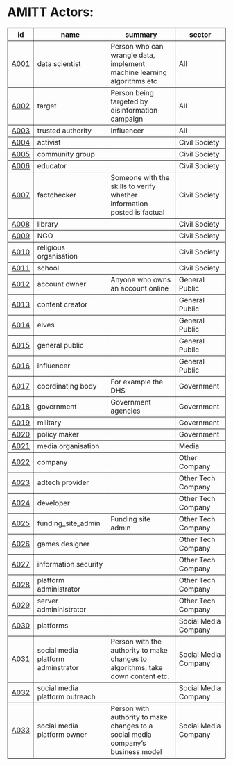 # AMITT Actors:

<table border="1">
<tr>
<th>id</th>
<th>name</th>
<th>summary</th>
<th>sector</th>
</tr>
<tr>
<td><a href="actors/A001.md">A001</a></td>
<td>data scientist </td>
<td>Person who can wrangle data, implement machine learning algorithms etc</td>
<td>All</td>
</tr>
<tr>
<td><a href="actors/A002.md">A002</a></td>
<td>target</td>
<td>Person being targeted by disinformation campaign</td>
<td>All</td>
</tr>
<tr>
<td><a href="actors/A003.md">A003</a></td>
<td>trusted authority </td>
<td>Influencer</td>
<td>All</td>
</tr>
<tr>
<td><a href="actors/A004.md">A004</a></td>
<td>activist</td>
<td></td>
<td>Civil Society</td>
</tr>
<tr>
<td><a href="actors/A005.md">A005</a></td>
<td>community group</td>
<td></td>
<td>Civil Society</td>
</tr>
<tr>
<td><a href="actors/A006.md">A006</a></td>
<td>educator</td>
<td></td>
<td>Civil Society</td>
</tr>
<tr>
<td><a href="actors/A007.md">A007</a></td>
<td>factchecker</td>
<td>Someone with the skills to verify whether information posted is factual</td>
<td>Civil Society</td>
</tr>
<tr>
<td><a href="actors/A008.md">A008</a></td>
<td>library</td>
<td></td>
<td>Civil Society</td>
</tr>
<tr>
<td><a href="actors/A009.md">A009</a></td>
<td>NGO</td>
<td></td>
<td>Civil Society</td>
</tr>
<tr>
<td><a href="actors/A010.md">A010</a></td>
<td>religious organisation </td>
<td></td>
<td>Civil Society</td>
</tr>
<tr>
<td><a href="actors/A011.md">A011</a></td>
<td>school </td>
<td></td>
<td>Civil Society</td>
</tr>
<tr>
<td><a href="actors/A012.md">A012</a></td>
<td>account owner</td>
<td>Anyone who owns an account online</td>
<td>General Public</td>
</tr>
<tr>
<td><a href="actors/A013.md">A013</a></td>
<td>content creator </td>
<td></td>
<td>General Public</td>
</tr>
<tr>
<td><a href="actors/A014.md">A014</a></td>
<td>elves</td>
<td></td>
<td>General Public</td>
</tr>
<tr>
<td><a href="actors/A015.md">A015</a></td>
<td>general public</td>
<td></td>
<td>General Public</td>
</tr>
<tr>
<td><a href="actors/A016.md">A016</a></td>
<td>influencer</td>
<td></td>
<td>General Public</td>
</tr>
<tr>
<td><a href="actors/A017.md">A017</a></td>
<td>coordinating body</td>
<td>For example the DHS</td>
<td>Government</td>
</tr>
<tr>
<td><a href="actors/A018.md">A018</a></td>
<td>government </td>
<td>Government agencies</td>
<td>Government</td>
</tr>
<tr>
<td><a href="actors/A019.md">A019</a></td>
<td>military </td>
<td></td>
<td>Government</td>
</tr>
<tr>
<td><a href="actors/A020.md">A020</a></td>
<td>policy maker</td>
<td></td>
<td>Government</td>
</tr>
<tr>
<td><a href="actors/A021.md">A021</a></td>
<td>media organisation</td>
<td></td>
<td>Media</td>
</tr>
<tr>
<td><a href="actors/A022.md">A022</a></td>
<td>company</td>
<td></td>
<td>Other Company</td>
</tr>
<tr>
<td><a href="actors/A023.md">A023</a></td>
<td>adtech provider</td>
<td></td>
<td>Other Tech Company</td>
</tr>
<tr>
<td><a href="actors/A024.md">A024</a></td>
<td>developer</td>
<td></td>
<td>Other Tech Company</td>
</tr>
<tr>
<td><a href="actors/A025.md">A025</a></td>
<td>funding_site_admin</td>
<td>Funding site admin</td>
<td>Other Tech Company</td>
</tr>
<tr>
<td><a href="actors/A026.md">A026</a></td>
<td>games designer</td>
<td></td>
<td>Other Tech Company</td>
</tr>
<tr>
<td><a href="actors/A027.md">A027</a></td>
<td>information security</td>
<td></td>
<td>Other Tech Company</td>
</tr>
<tr>
<td><a href="actors/A028.md">A028</a></td>
<td>platform administrator</td>
<td></td>
<td>Other Tech Company</td>
</tr>
<tr>
<td><a href="actors/A029.md">A029</a></td>
<td>server admininistrator </td>
<td></td>
<td>Other Tech Company</td>
</tr>
<tr>
<td><a href="actors/A030.md">A030</a></td>
<td>platforms </td>
<td></td>
<td>Social Media Company</td>
</tr>
<tr>
<td><a href="actors/A031.md">A031</a></td>
<td>social media platform adminstrator</td>
<td>Person with the authority to make changes to algorithms, take down content etc. </td>
<td>Social Media Company</td>
</tr>
<tr>
<td><a href="actors/A032.md">A032</a></td>
<td>social media platform outreach </td>
<td></td>
<td>Social Media Company</td>
</tr>
<tr>
<td><a href="actors/A033.md">A033</a></td>
<td>social media platform owner</td>
<td>Person with authority to make changes to a social media company’s business model</td>
<td>Social Media Company</td>
</tr>
</table>
